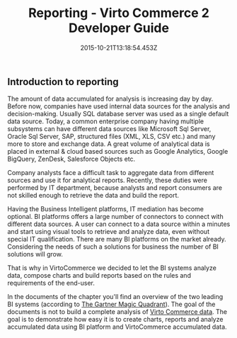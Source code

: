 ﻿---
title: Reporting - Virto Commerce 2 Developer Guide
description: The article abour reporting in Virto Commerce
layout: docs
date: 2015-10-21T13:18:54.453Z
priority: 9
---
## Introduction to reporting

The amount of data accumulated for analysis is increasing day by day. Before now, companies have used internal data sources for the analysis and decision-making. Usually SQL database server was used as a single default data source. Today, a common enterprise company having multiple subsystems can have different data sources like Microsoft Sql Server, Oracle Sql Server, SAP, structured files (XML, XLS, CSV etc.) and many more to store and exchange data. A great volume of analytical data is placed in external & cloud based sources such as Google Analytics, Google BigQuery, ZenDesk, Salesforce Objects etc.

Company analysts face a difficult task to aggregate data from different sources and use it for analytical reports. Recently, these duties were performed by IT department, because analysts and report consumers are not skilled enough to retrieve the data and build the report.

Having the Business Intelligent platforms, IT mediation has become optional. BI platforms offers a large number of connectors to connect with different data sources. A user can connect to a data source within a minutes and start using visual tools to retrieve and analyze data, even without special IT qualification. There are many BI platforms on the market already. Considering the needs of such a solutions for business the number of BI solutions will grow.

That is why in VirtoCommerce we decided to let the BI systems analyze data, compose charts and build reports based on the rules and requirements of the end-user.

In the documents of the chapter you'll find an overview of the two leading BI systems (according to <a href="https://www.microstrategy.com/us/company/analyst-reviews/gartner-magic-quadrant" rel="nofollow">The Gartner Magic Quadrant</a>). The goal of the documents is not to build a complete analysis of <a class="crosslink" href="https://virtocommerce.com/b2b-ecommerce" target="_blank">Virto Commerce data</a>. The goal is to demonstrate how easy it is to create charts, reports and analyze accumulated data using BI platform and VirtoCommerce accumulated data.

